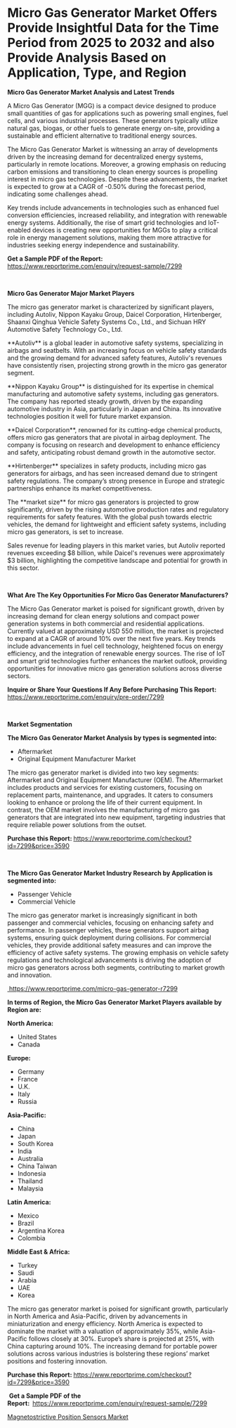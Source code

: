<p><h1>Micro Gas Generator Market Offers Provide Insightful Data for the Time Period from 2025 to 2032 and also Provide Analysis Based on Application, Type, and Region</h1></p><p><strong>Micro Gas Generator Market Analysis and Latest Trends</strong></p>
<p><p>A Micro Gas Generator (MGG) is a compact device designed to produce small quantities of gas for applications such as powering small engines, fuel cells, and various industrial processes. These generators typically utilize natural gas, biogas, or other fuels to generate energy on-site, providing a sustainable and efficient alternative to traditional energy sources. </p><p>The Micro Gas Generator Market is witnessing an array of developments driven by the increasing demand for decentralized energy systems, particularly in remote locations. Moreover, a growing emphasis on reducing carbon emissions and transitioning to clean energy sources is propelling interest in micro gas technologies. Despite these advancements, the market is expected to grow at a CAGR of -0.50% during the forecast period, indicating some challenges ahead.</p><p>Key trends include advancements in technologies such as enhanced fuel conversion efficiencies, increased reliability, and integration with renewable energy systems. Additionally, the rise of smart grid technologies and IoT-enabled devices is creating new opportunities for MGGs to play a critical role in energy management solutions, making them more attractive for industries seeking energy independence and sustainability.</p></p>
<p><strong>Get a Sample PDF of the Report:&nbsp;</strong> <a href="https://www.reportprime.com/enquiry/request-sample/7299?utm_campaign=3298&utm_medium=2&utm_source=Github&utm_content=ia&utm_term=30032025&utm_id=micro-gas-generator">https://www.reportprime.com/enquiry/request-sample/7299</a></p>
<p>&nbsp;</p>
<p><strong>Micro Gas Generator Major Market Players</strong></p>
<p><p>The micro gas generator market is characterized by significant players, including Autoliv, Nippon Kayaku Group, Daicel Corporation, Hirtenberger, Shaanxi Qinghua Vehicle Safety Systems Co., Ltd., and Sichuan HRY Automotive Safety Technology Co., Ltd. </p><p>**Autoliv** is a global leader in automotive safety systems, specializing in airbags and seatbelts. With an increasing focus on vehicle safety standards and the growing demand for advanced safety features, Autoliv's revenues have consistently risen, projecting strong growth in the micro gas generator segment.</p><p>**Nippon Kayaku Group** is distinguished for its expertise in chemical manufacturing and automotive safety systems, including gas generators. The company has reported steady growth, driven by the expanding automotive industry in Asia, particularly in Japan and China. Its innovative technologies position it well for future market expansion.</p><p>**Daicel Corporation**, renowned for its cutting-edge chemical products, offers micro gas generators that are pivotal in airbag deployment. The company is focusing on research and development to enhance efficiency and safety, anticipating robust demand growth in the automotive sector.</p><p>**Hirtenberger** specializes in safety products, including micro gas generators for airbags, and has seen increased demand due to stringent safety regulations. The company’s strong presence in Europe and strategic partnerships enhance its market competitiveness.</p><p>The **market size** for micro gas generators is projected to grow significantly, driven by the rising automotive production rates and regulatory requirements for safety features. With the global push towards electric vehicles, the demand for lightweight and efficient safety systems, including micro gas generators, is set to increase.</p><p>Sales revenue for leading players in this market varies, but Autoliv reported revenues exceeding $8 billion, while Daicel's revenues were approximately $3 billion, highlighting the competitive landscape and potential for growth in this sector.</p></p>
<p>&nbsp;</p>
<p><strong>What Are The Key Opportunities For Micro Gas Generator Manufacturers?</strong></p>
<p><p>The Micro Gas Generator market is poised for significant growth, driven by increasing demand for clean energy solutions and compact power generation systems in both commercial and residential applications. Currently valued at approximately USD 550 million, the market is projected to expand at a CAGR of around 10% over the next five years. Key trends include advancements in fuel cell technology, heightened focus on energy efficiency, and the integration of renewable energy sources. The rise of IoT and smart grid technologies further enhances the market outlook, providing opportunities for innovative micro gas generation solutions across diverse sectors.</p></p>
<p><strong>Inquire or Share Your Questions If Any Before Purchasing This Report:</strong> <a href="https://www.reportprime.com/enquiry/pre-order/7299?utm_campaign=3298&utm_medium=2&utm_source=Github&utm_content=ia&utm_term=30032025&utm_id=micro-gas-generator">https://www.reportprime.com/enquiry/pre-order/7299</a></p>
<p>&nbsp;</p>
<p><strong>Market Segmentation</strong></p>
<p><strong>The Micro Gas Generator Market Analysis by types is segmented into:</strong></p>
<p><ul><li>Aftermarket</li><li>Original Equipment Manufacturer Market</li></ul></p>
<p><p>The micro gas generator market is divided into two key segments: Aftermarket and Original Equipment Manufacturer (OEM). The Aftermarket includes products and services for existing customers, focusing on replacement parts, maintenance, and upgrades. It caters to consumers looking to enhance or prolong the life of their current equipment. In contrast, the OEM market involves the manufacturing of micro gas generators that are integrated into new equipment, targeting industries that require reliable power solutions from the outset.</p></p>
<p><strong>Purchase this Report:&nbsp;</strong><a href="https://www.reportprime.com/checkout?id=7299&price=3590&utm_campaign=3298&utm_medium=2&utm_source=Github&utm_content=ia&utm_term=30032025&utm_id=micro-gas-generator">https://www.reportprime.com/checkout?id=7299&price=3590</a></p>
<p>&nbsp;</p>
<p><strong>The Micro Gas Generator Market Industry Research by Application is segmented into:</strong></p>
<p><ul><li>Passenger Vehicle</li><li>Commercial Vehicle</li></ul></p>
<p><p>The micro gas generator market is increasingly significant in both passenger and commercial vehicles, focusing on enhancing safety and performance. In passenger vehicles, these generators support airbag systems, ensuring quick deployment during collisions. For commercial vehicles, they provide additional safety measures and can improve the efficiency of active safety systems. The growing emphasis on vehicle safety regulations and technological advancements is driving the adoption of micro gas generators across both segments, contributing to market growth and innovation.</p></p>
<p><a href="https://www.reportprime.com/micro-gas-generator-r7299?utm_campaign=3298&utm_medium=2&utm_source=Github&utm_content=ia&utm_term=30032025&utm_id=micro-gas-generator">&nbsp;https://www.reportprime.com/micro-gas-generator-r7299</a></p>
<p><strong>In terms of Region, the Micro Gas Generator Market Players available by Region are:</strong></p>
<p>
    <p> <strong> North America: </strong>
        <ul>
            <li>United States</li>
            <li>Canada</li>
        </ul>
        </p> 
    <p> <strong> Europe: </strong>
        <ul>
            <li>Germany</li>
            <li>France</li>
            <li>U.K.</li>
            <li>Italy</li>
            <li>Russia</li>
        </ul>
        </p> 
    <p> <strong> Asia-Pacific: </strong>
        <ul>
            <li>China</li>
            <li>Japan</li>
            <li>South Korea</li>
            <li>India</li>
            <li>Australia</li>
            <li>China Taiwan</li>
            <li>Indonesia</li>
            <li>Thailand</li>
            <li>Malaysia</li>
        </ul>
        </p> 
    <p> <strong> Latin America: </strong>
        <ul>
            <li>Mexico</li>
            <li>Brazil</li>
            <li>Argentina Korea</li>
            <li>Colombia</li>
        </ul>
        </p> 
    <p> <strong> Middle East & Africa: </strong>
        <ul>
            <li>Turkey</li>
            <li>Saudi</li>
            <li>Arabia</li>
            <li>UAE</li>
            <li>Korea</li>
        </ul>
    </p>
    </p>
<p><p>The micro gas generator market is poised for significant growth, particularly in North America and Asia-Pacific, driven by advancements in miniaturization and energy efficiency. North America is expected to dominate the market with a valuation of approximately 35%, while Asia-Pacific follows closely at 30%. Europe’s share is projected at 25%, with China capturing around 10%. The increasing demand for portable power solutions across various industries is bolstering these regions’ market positions and fostering innovation.</p></p>
<p><strong>Purchase this Report: </strong><a href="https://www.reportprime.com/checkout?id=7299&price=3590&utm_campaign=3298&utm_medium=2&utm_source=Github&utm_content=ia&utm_term=30032025&utm_id=micro-gas-generator">https://www.reportprime.com/checkout?id=7299&price=3590</a></p>
<p>&nbsp;<strong>Get a Sample PDF of the Report:&nbsp;&nbsp;</strong><a href="https://www.reportprime.com/enquiry/request-sample/7299?utm_campaign=3298&utm_medium=2&utm_source=Github&utm_content=ia&utm_term=30032025&utm_id=micro-gas-generator">https://www.reportprime.com/enquiry/request-sample/7299</a></p>
<p><strong></strong></p>
<p><p><a href="https://github.com/wynonachirei9/Market-Research-Report-List-1/blob/main/magnetostrictive-position-sensors-market.md?utm_campaign=3298&utm_medium=2&utm_source=Github&utm_content=ia&utm_term=30032025&utm_id=micro-gas-generator">Magnetostrictive Position Sensors Market</a></p></p>